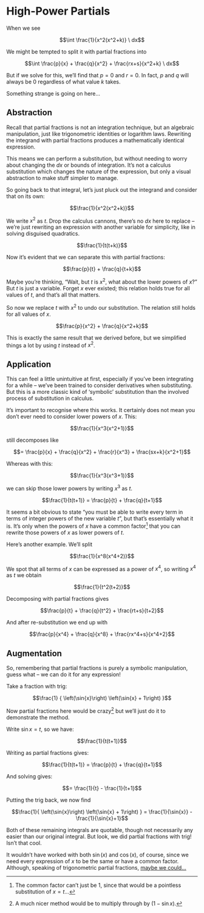 # High-Power Partials
<!-- #SQUARK live!
| dest = scriptures/integrals/methods/power-partials
| capt = Substitution without substitution
| index = scriptures / integrals / methods
| date = 2025 June 23
| --
| example-questions = s25f-qt2
| continue-reading =
    scriptures/integrals/methods/partials-asymptotes.md
-->

When we see

```math
\int \frac{1}{x^2(x^2+k)} \ dx
```

We might be tempted to split it with partial fractions into

```math
\int \frac{p}{x} + \frac{q}{x^2} + \frac{rx+s}{x^2+k} \ dx
```

But if we solve for this, we’ll find that $p=0$ and $r=0$. In fact, $p$ and $q$ will always be $0$ regardless of what value $k$ takes.

Something strange is going on here...


## Abstraction

Recall that partial fractions is not an integration technique, but an algebraic manipulation, just like trigonometric identities or logarithm laws. Rewriting the integrand with partial fractions produces a mathematically identical expression.

This means we can perform a substitution, but without needing to worry about changing the $dx$ or bounds of integration. It’s not a calculus substitution which changes the nature of the expression, but only a visual abstraction to make stuff simpler to manage.

So going back to that integral, let’s just pluck out the integrand and consider that on its own:

```math
\frac{1}{x^2(x^2+k)}
```

We write $x^2$ as $t$. Drop the calculus cannons, there’s no $dx$ here to replace – we’re just rewriting an expression with another variable for simplicity, like in solving disguised quadratics.

```math
\frac{1}{t(t+k)}
```

Now it’s evident that we can separate this with partial fractions:

```math
\frac{p}{t} + \frac{q}{t+k}
```

Maybe you’re thinking, “Wait, but $t$ is $x^2$, what about the lower powers of $x$?” But $t$ is just a variable. Forget $x$ ever existed; this relation holds true for all values of $t$, and that’s all that matters.

So now we replace $t$ with $x^2$ to undo our substitution. The relation still holds for all values of $x$.

```math
\frac{p}{x^2} + \frac{q}{x^2+k}
```

This is exactly the same result that we derived before, but we simplified things a lot by using $t$ instead of $x^2$.


## Application

This can feel a little unintuitive at first, especially if you’ve been integrating for a while – we’ve been trained to consider derivatives when substituting. But this is a more classic kind of ‘symbolic’ substitution than the involved process of substitution in calculus.

It’s important to recognise where this works. It certainly does not mean you don’t ever need to consider lower powers of $x$. This:

```math
\frac{1}{x^3(x^2+1)}
```

still decomposes like

```math
= \frac{p}{x} + \frac{q}{x^2} + \frac{r}{x^3} + \frac{sx+k}{x^2+1}
```

Whereas with this:

```math
\frac{1}{x^3(x^3+1)}
```

we can skip those lower powers by writing $x^3$ as $t$.

```math
\frac{1}{t(t+1)} = \frac{p}{t} + \frac{q}{t+1}
```

It seems a bit obvious to state “you must be able to write every term in terms of integer powers of the new variable $t$”, but that’s essentially what it is. It’s only when the powers of $x$ have a common factor[^common-factor] that you can rewrite those powers of $x$ as lower powers of $t$.

[^common-factor]: The common factor can’t just be $1$, since that would be a pointless substitution of $x = t$...

Here’s another example. We’ll split

```math
\frac{1}{x^8(x^4+2)}
```

We spot that all terms of $x$ can be expressed as a power of $x^4$, so writing $x^4$ as $t$ we obtain

```math
\frac{1}{t^2(t+2)}
```

Decomposing with partial fractions gives

```math
\frac{p}{t} + \frac{q}{t^2} + \frac{rt+s}{t+2}
```

And after re-substitution we end up with

```math
\frac{p}{x^4} + \frac{q}{x^8} + \frac{rx^4+s}{x^4+2}
```


## Augmentation

So, remembering that partial fractions is purely a symbolic manipulation, guess what – we can do it for any expression!

Take a fraction with trig:

```math
\frac{1}
  { \left(\sin{x}\right) \left(\sin{x} + 1\right) }
```

Now partial fractions here would be crazy[^crazy] but we’ll just do it to demonstrate the method.

[^crazy]: A much nicer method would be to multiply through by $(1-\sin{x})$.

Write $\sin{x} = t$, so we have:

```math
\frac{1}{t(t+1)}
```

Writing as partial fractions gives:

```math
\frac{1}{t(t+1)} = \frac{p}{t} + \frac{q}{t+1}
```

And solving gives:

```math
= \frac{1}{t} - \frac{1}{t+1}
```

Putting the trig back, we now find

```math
\frac{1}{ \left(\sin{x}\right) \left(\sin{x} + 1\right) }
  = \frac{1}{\sin{x}} - \frac{1}{\sin{x}+1}
```

Both of these remaining integrals are quotable, though not necessarily any easier than our original integral. But look, we did partial fractions with trig! Isn’t that cool.

It wouldn’t have worked with both $\sin(x)$ and $\cos(x)$, of course, since we need every expression of $x$ to be the same or have a common factor. Although, speaking of trigonometric partial fractions, [maybe we could...](trig-partials.md)
